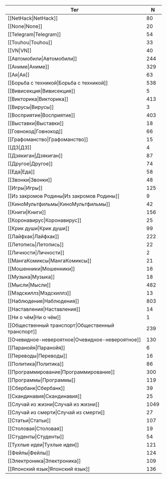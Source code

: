 | Тег | N |
| --- | --- |
| [[NetHack\|NetHack]] | 80 |
| [[None\|None]] | 20 |
| [[Telegram\|Telegram]] | 54 |
| [[Touhou\|Touhou]] | 33 |
| [[VN\|VN]] | 40 |
| [[Автомобили\|Автомобили]] | 244 |
| [[Аниме\|Аниме]] | 329 |
| [[Ая\|Ая]] | 63 |
| [[Борьба с техникой\|Борьба с техникой]] | 538 |
| [[Вивисекция\|Вивисекция]] | 5 |
| [[Викторика\|Викторика]] | 413 |
| [[Вирусы\|Вирусы]] | 3 |
| [[Восприятие\|Восприятие]] | 403 |
| [[Выставки\|Выставки]] | 18 |
| [[Говнокод\|Говнокод]] | 66 |
| [[Графоманство\|Графоманство]] | 15 |
| [[ДЗ\|ДЗ]] | 4 |
| [[Дзякиган\|Дзякиган]] | 87 |
| [[Другое\|Другое]] | 74 |
| [[Еда\|Еда]] | 58 |
| [[Звонки\|Звонки]] | 48 |
| [[Игры\|Игры]] | 125 |
| [[Из закромов Родины\|Из закромов Родины]] | 9 |
| [[КиноМультфильмы\|КиноМультфильмы]] | 42 |
| [[Книги\|Книги]] | 156 |
| [[Коронавирус\|Коронавирус]] | 25 |
| [[Крик души\|Крик души]] | 99 |
| [[Лайфхак\|Лайфхак]] | 222 |
| [[Летопись\|Летопись]] | 22 |
| [[Личности\|Личности]] | 2 |
| [[МангаКомиксы\|МангаКомиксы]] | 21 |
| [[Мошенники\|Мошенники]] | 16 |
| [[Музыка\|Музыка]] | 18 |
| [[Мысли\|Мысли]] | 482 |
| [[Мэдскиллз\|Мэдскиллз]] | 13 |
| [[Наблюдения\|Наблюдения]] | 803 |
| [[Наставления\|Наставления]] | 14 |
| [[Ни о чём\|Ни о чём]] | 1 |
| [[Общественный транспорт\|Общественный транспорт]] | 239 |
| [[Очевидное-невероятное\|Очевидное-невероятное]] | 130 |
| [[Паранойя\|Паранойя]] | 6 |
| [[Переводы\|Переводы]] | 16 |
| [[Политика\|Политика]] | 86 |
| [[Программирование\|Программирование]] | 300 |
| [[Программы\|Программы]] | 119 |
| [[Сбербанк\|Сбербанк]] | 39 |
| [[Скандинавия\|Скандинавия]] | 25 |
| [[Случай из жизни\|Случай из жизни]] | 1049 |
| [[Случай из смерти\|Случай из смерти]] | 27 |
| [[Статьи\|Статьи]] | 107 |
| [[Столовая\|Столовая]] | 19 |
| [[Студенты\|Студенты]] | 54 |
| [[Тухлые идеи\|Тухлые идеи]] | 121 |
| [[Фейлы\|Фейлы]] | 124 |
| [[Электроника\|Электроника]] | 109 |
| [[Японский язык\|Японский язык]] | 136 |

